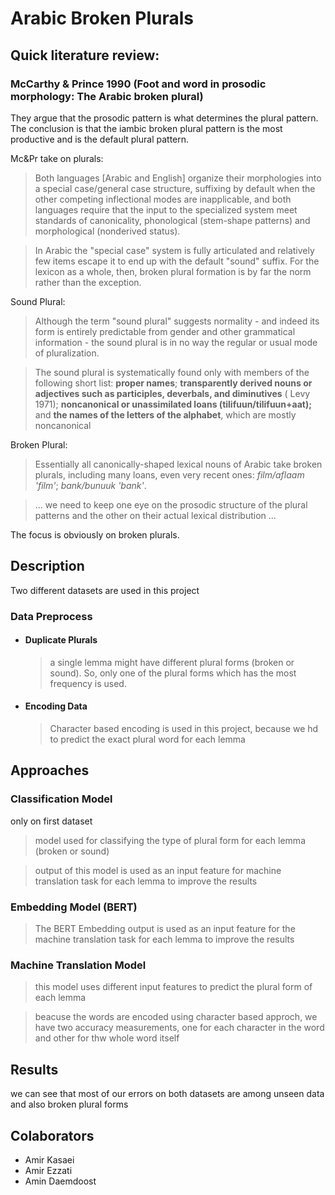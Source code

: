 # Arabic Broken Plurals


## Quick literature review:
### McCarthy & Prince 1990 (Foot and word in prosodic morphology: The Arabic broken plural)
They argue that the prosodic pattern is what determines the plural pattern. The conclusion is that the iambic broken plural pattern is the most productive and is the default plural pattern.

Mc&Pr take on plurals:
>Both languages [Arabic and English] organize their morphologies into a special case/general case structure, suffixing by default when the other competing inflectional modes are inapplicable, and both languages require that the input to the specialized system meet standards of canonicality, phonological (stem-shape patterns) and morphological (nonderived status).

> In Arabic the "special case" system is fully articulated and relatively few items escape it to end up with the default "sound" suffix. For the lexicon as a whole, then, broken plural formation is by far the norm rather than the exception.

Sound Plural:
>Although the term "sound plural" suggests normality - and indeed its form is entirely predictable from gender and other grammatical information - the sound plural is in no way the regular or usual mode of pluralization.

>The sound plural is systematically found only with members of the following short list: **proper names**; **transparently derived nouns or adjectives such as participles, deverbals, and diminutives** ( Levy 1971); **noncanonical or unassimilated loans (tilifuun/tilifuun+aat);** and **the names of the letters of the alphabet**, which are mostly noncanonical

Broken Plural:
>Essentially all canonically-shaped lexical nouns of Arabic take broken plurals, including many loans, even very recent ones: _film/aflaam 'film'_; _bank/bunuuk 'bank'_.

> ... we need to keep one eye on the prosodic structure of the plural patterns and the other on their actual lexical distribution ...

The focus is obviously on broken plurals.


## Description
Two different datasets are used in this project

### Data Preprocess

- #### Duplicate Plurals
  > a single lemma might have different plural forms (broken or sound). So, only one of the plural forms which has the most frequency is used.
  
- #### Encoding Data
  > Character based encoding is used in this project, because we hd to predict the exact plural word for each lemma

## Approaches
### Classification Model
only on first dataset
> model used for classifying the type of plural form for each lemma (broken or sound)

> output of this model is used as an input feature for machine translation task for each lemma to improve the results

### Embedding Model (BERT)
> The BERT Embedding output is used as an input feature for the machine translation task for each lemma to improve the results

### Machine Translation Model
> this model uses different input features to predict the plural form of each lemma

> beacuse the words are encoded using character based approch, we have two accuracy measurements, one for each character in the word and other for thw whole word itself

## Results
we can see that most of our errors on both datasets are among unseen data and also broken plural forms

## Colaborators
- Amir Kasaei
- Amir Ezzati
- Amin Daemdoost
